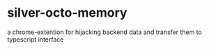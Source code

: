 # silver-octo-memory
a chrome-extention  for hijacking backend  data and transfer them to  typescript interface
